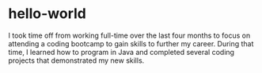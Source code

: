 # hello-world
I took time off from working full-time over the last four months to focus on attending a coding bootcamp to gain skills to further my career. During that time, I learned how to program in Java and completed several coding projects that demonstrated my new skills.
